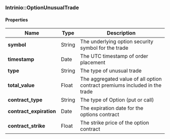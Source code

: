 

[//]: # (CLASS:Intrinio::OptionUnusualTrade)

[//]: # (KIND:object)

### Intrinio::OptionUnusualTrade

#### Properties

[//]: # (START_DEFINITION)

Name | Type | Description
------------ | ------------- | -------------
**symbol** | String | The underlying option security symbol for the trade &nbsp;
**timestamp** | Date | The UTC timestamp of order placement &nbsp;
**type** | String | The type of unusual trade &nbsp;
**total_value** | Float | The aggregated value of all option contract premiums included in the trade &nbsp;
**contract_type** | String | The type of Option (put or call) &nbsp;
**contract_expiration** | Date | The expiration date for the options contract &nbsp;
**contract_strike** | Float | The strike price of the option contract &nbsp;

[//]: # (END_DEFINITION)



